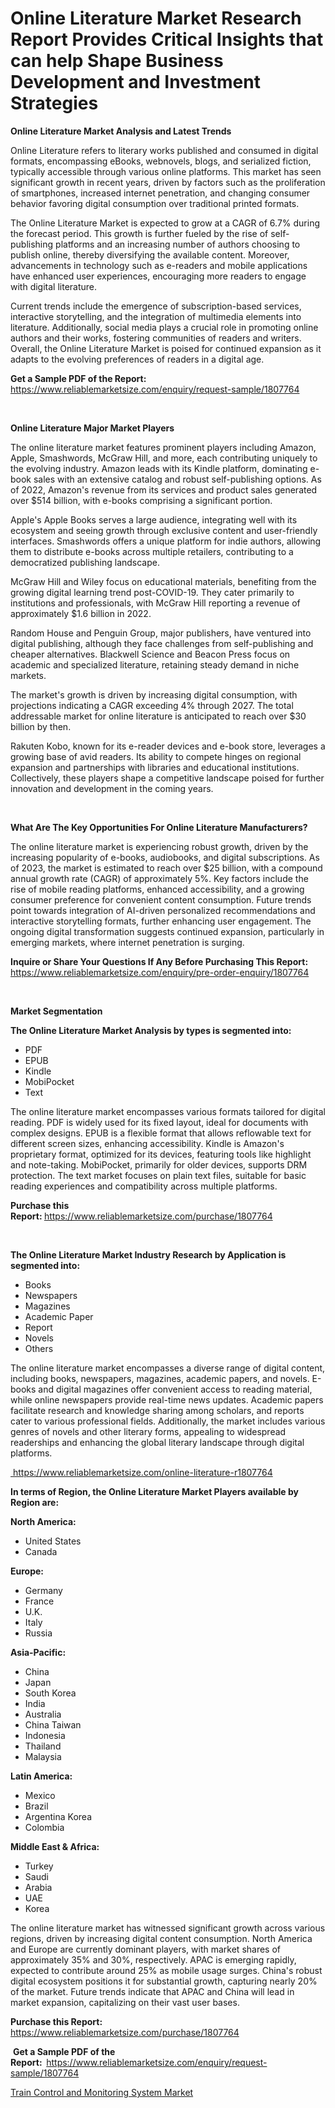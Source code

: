 <p><h1>Online Literature Market Research Report Provides Critical Insights that can help Shape Business Development and Investment Strategies</h1></p><p><strong>Online Literature Market Analysis and Latest Trends</strong></p>
<p><p>Online Literature refers to literary works published and consumed in digital formats, encompassing eBooks, webnovels, blogs, and serialized fiction, typically accessible through various online platforms. This market has seen significant growth in recent years, driven by factors such as the proliferation of smartphones, increased internet penetration, and changing consumer behavior favoring digital consumption over traditional printed formats.</p><p>The Online Literature Market is expected to grow at a CAGR of 6.7% during the forecast period. This growth is further fueled by the rise of self-publishing platforms and an increasing number of authors choosing to publish online, thereby diversifying the available content. Moreover, advancements in technology such as e-readers and mobile applications have enhanced user experiences, encouraging more readers to engage with digital literature.</p><p>Current trends include the emergence of subscription-based services, interactive storytelling, and the integration of multimedia elements into literature. Additionally, social media plays a crucial role in promoting online authors and their works, fostering communities of readers and writers. Overall, the Online Literature Market is poised for continued expansion as it adapts to the evolving preferences of readers in a digital age.</p></p>
<p><strong>Get a Sample PDF of the Report:&nbsp;</strong> <a href="https://www.reliablemarketsize.com/enquiry/request-sample/1807764?utm_campaign=2300&utm_medium=2&utm_source=Github&utm_content=ia&utm_term=10032025&utm_id=online-literature">https://www.reliablemarketsize.com/enquiry/request-sample/1807764</a></p>
<p>&nbsp;</p>
<p><strong>Online Literature Major Market Players</strong></p>
<p><p>The online literature market features prominent players including Amazon, Apple, Smashwords, McGraw Hill, and more, each contributing uniquely to the evolving industry. Amazon leads with its Kindle platform, dominating e-book sales with an extensive catalog and robust self-publishing options. As of 2022, Amazon's revenue from its services and product sales generated over $514 billion, with e-books comprising a significant portion.</p><p>Apple's Apple Books serves a large audience, integrating well with its ecosystem and seeing growth through exclusive content and user-friendly interfaces. Smashwords offers a unique platform for indie authors, allowing them to distribute e-books across multiple retailers, contributing to a democratized publishing landscape. </p><p>McGraw Hill and Wiley focus on educational materials, benefiting from the growing digital learning trend post-COVID-19. They cater primarily to institutions and professionals, with McGraw Hill reporting a revenue of approximately $1.6 billion in 2022.</p><p>Random House and Penguin Group, major publishers, have ventured into digital publishing, although they face challenges from self-publishing and cheaper alternatives. Blackwell Science and Beacon Press focus on academic and specialized literature, retaining steady demand in niche markets. </p><p>The market's growth is driven by increasing digital consumption, with projections indicating a CAGR exceeding 4% through 2027. The total addressable market for online literature is anticipated to reach over $30 billion by then. </p><p>Rakuten Kobo, known for its e-reader devices and e-book store, leverages a growing base of avid readers. Its ability to compete hinges on regional expansion and partnerships with libraries and educational institutions. Collectively, these players shape a competitive landscape poised for further innovation and development in the coming years.</p></p>
<p>&nbsp;</p>
<p><strong>What Are The Key Opportunities For Online Literature Manufacturers?</strong></p>
<p><p>The online literature market is experiencing robust growth, driven by the increasing popularity of e-books, audiobooks, and digital subscriptions. As of 2023, the market is estimated to reach over $25 billion, with a compound annual growth rate (CAGR) of approximately 5%. Key factors include the rise of mobile reading platforms, enhanced accessibility, and a growing consumer preference for convenient content consumption. Future trends point towards integration of AI-driven personalized recommendations and interactive storytelling formats, further enhancing user engagement. The ongoing digital transformation suggests continued expansion, particularly in emerging markets, where internet penetration is surging.</p></p>
<p><strong>Inquire or Share Your Questions If Any Before Purchasing This Report:</strong> <a href="https://www.reliablemarketsize.com/enquiry/pre-order-enquiry/1807764?utm_campaign=2300&utm_medium=2&utm_source=Github&utm_content=ia&utm_term=10032025&utm_id=online-literature">https://www.reliablemarketsize.com/enquiry/pre-order-enquiry/1807764</a></p>
<p>&nbsp;</p>
<p><strong>Market Segmentation</strong></p>
<p><strong>The Online Literature Market Analysis by types is segmented into:</strong></p>
<p><ul><li>PDF</li><li>EPUB</li><li>Kindle</li><li>MobiPocket</li><li>Text</li></ul></p>
<p><p>The online literature market encompasses various formats tailored for digital reading. PDF is widely used for its fixed layout, ideal for documents with complex designs. EPUB is a flexible format that allows reflowable text for different screen sizes, enhancing accessibility. Kindle is Amazon's proprietary format, optimized for its devices, featuring tools like highlight and note-taking. MobiPocket, primarily for older devices, supports DRM protection. The text market focuses on plain text files, suitable for basic reading experiences and compatibility across multiple platforms.</p></p>
<p><strong>Purchase this Report:&nbsp;</strong><a href="https://www.reliablemarketsize.com/purchase/1807764?utm_campaign=2300&utm_medium=2&utm_source=Github&utm_content=ia&utm_term=10032025&utm_id=online-literature">https://www.reliablemarketsize.com/purchase/1807764</a></p>
<p>&nbsp;</p>
<p><strong>The Online Literature Market Industry Research by Application is segmented into:</strong></p>
<p><ul><li>Books</li><li>Newspapers</li><li>Magazines</li><li>Academic Paper</li><li>Report</li><li>Novels</li><li>Others</li></ul></p>
<p><p>The online literature market encompasses a diverse range of digital content, including books, newspapers, magazines, academic papers, and novels. E-books and digital magazines offer convenient access to reading material, while online newspapers provide real-time news updates. Academic papers facilitate research and knowledge sharing among scholars, and reports cater to various professional fields. Additionally, the market includes various genres of novels and other literary forms, appealing to widespread readerships and enhancing the global literary landscape through digital platforms.</p></p>
<p><a href="https://www.reliablemarketsize.com/online-literature-r1807764?utm_campaign=2300&utm_medium=2&utm_source=Github&utm_content=ia&utm_term=10032025&utm_id=online-literature">&nbsp;https://www.reliablemarketsize.com/online-literature-r1807764</a></p>
<p><strong>In terms of Region, the Online Literature Market Players available by Region are:</strong></p>
<p>
    <p> <strong> North America: </strong>
        <ul>
            <li>United States</li>
            <li>Canada</li>
        </ul>
        </p> 
    <p> <strong> Europe: </strong>
        <ul>
            <li>Germany</li>
            <li>France</li>
            <li>U.K.</li>
            <li>Italy</li>
            <li>Russia</li>
        </ul>
        </p> 
    <p> <strong> Asia-Pacific: </strong>
        <ul>
            <li>China</li>
            <li>Japan</li>
            <li>South Korea</li>
            <li>India</li>
            <li>Australia</li>
            <li>China Taiwan</li>
            <li>Indonesia</li>
            <li>Thailand</li>
            <li>Malaysia</li>
        </ul>
        </p> 
    <p> <strong> Latin America: </strong>
        <ul>
            <li>Mexico</li>
            <li>Brazil</li>
            <li>Argentina Korea</li>
            <li>Colombia</li>
        </ul>
        </p> 
    <p> <strong> Middle East & Africa: </strong>
        <ul>
            <li>Turkey</li>
            <li>Saudi</li>
            <li>Arabia</li>
            <li>UAE</li>
            <li>Korea</li>
        </ul>
    </p>
    </p>
<p><p>The online literature market has witnessed significant growth across various regions, driven by increasing digital content consumption. North America and Europe are currently dominant players, with market shares of approximately 35% and 30%, respectively. APAC is emerging rapidly, expected to contribute around 25% as mobile usage surges. China's robust digital ecosystem positions it for substantial growth, capturing nearly 20% of the market. Future trends indicate that APAC and China will lead in market expansion, capitalizing on their vast user bases.</p></p>
<p><strong>Purchase this Report: </strong><a href="https://www.reliablemarketsize.com/purchase/1807764?utm_campaign=2300&utm_medium=2&utm_source=Github&utm_content=ia&utm_term=10032025&utm_id=online-literature">https://www.reliablemarketsize.com/purchase/1807764</a></p>
<p>&nbsp;<strong>Get a Sample PDF of the Report:&nbsp;&nbsp;</strong><a href="https://www.reliablemarketsize.com/enquiry/request-sample/1807764?utm_campaign=2300&utm_medium=2&utm_source=Github&utm_content=ia&utm_term=10032025&utm_id=online-literature">https://www.reliablemarketsize.com/enquiry/request-sample/1807764</a></p>
<p><strong></strong></p>
<p><p><a href="https://github.com/abbislposival/Market-Research-Report-List-1/blob/main/train-control-and-monitoring-system-market.md?utm_campaign=2300&utm_medium=2&utm_source=Github&utm_content=ia&utm_term=10032025&utm_id=online-literature">Train Control and Monitoring System Market</a></p></p>